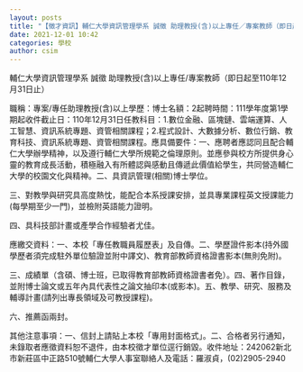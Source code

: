 ```yaml
---
layout: posts
title: "【徵才資訊】輔仁大學資訊管理學系 誠徵 助理教授(含)以上專任／專案教師（即日起至110年12月31日止）"
date: 2021-12-01 10:42
categories: 學校
author: csim
---
```


輔仁大學資訊管理學系 誠徵 助理教授(含)以上專任/專案教師（即日起至110年12月31日止）

職稱：專案/專任助理教授(含)以上學歷：博士名額：2起聘時間：111學年度第1學期起收件截止日：110年12月31日任教科目：1.數位金融、區塊鏈、雲端運算、人工智慧、資訊系統專題、資管相關課程；2.程式設計、大數據分析、數位行銷、教育科技、資訊系統專題、資管相關課程。應具備要件：一、應聘者應認同且配合輔仁大學辦學精神，以及遵行輔仁大學所規範之倫理原則。並應參與校方所提供身心靈的教育成長活動，積極融入有所體認與感動且傳遞此價值給學生，共同營造輔仁大學的校園文化與精神。二、具資訊管理(相關)博士學位。

三、對教學與研究具高度熱忱，能配合本系授課安排，並具專業課程英文授課能力(每學期至少一門)，並檢附英語能力證明。

四、具科技部計畫或產學合作經驗者尤佳。 

應繳交資料：一、本校「專任教職員履歷表」及自傳。二、學歷證件影本(持外國學歷者須完成駐外單位驗證並附中譯文)、教育部教師資格證書影本(無則免附)。

三、成績單（含碩、博士班，已取得教育部教師資格證書者免）。四、著作目錄，並附博士論文或五年內具代表性之論文抽印本(或影本)。五、教學、研究、服務及輔導計畫(請列出專長領域及可教授課程)。

六、推薦函兩封。 

其他注意事項：一、信封上請貼上本校「專用封面格式」。二、合格者另行通知，未錄取者應徵資料恕不退件，由本校徵才單位逕行銷毀。收件地址：242062新北市新莊區中正路510號輔仁大學人事室聯絡人及電話：羅淑貞，(02)2905-2940
